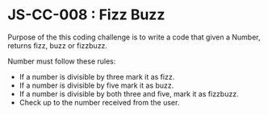 # JS-CC-008 : Fizz Buzz

Purpose of the this coding challenge is to write a code that given a Number, returns fizz, buzz or fizzbuzz.

Number must follow these rules:
- If a number is divisible by three mark it as fizz.
- If a number is divisible by five mark it as buzz.
- If a number is divisible by both three and five, mark it as fizzbuzz.
- Check up to the number received from the user.
